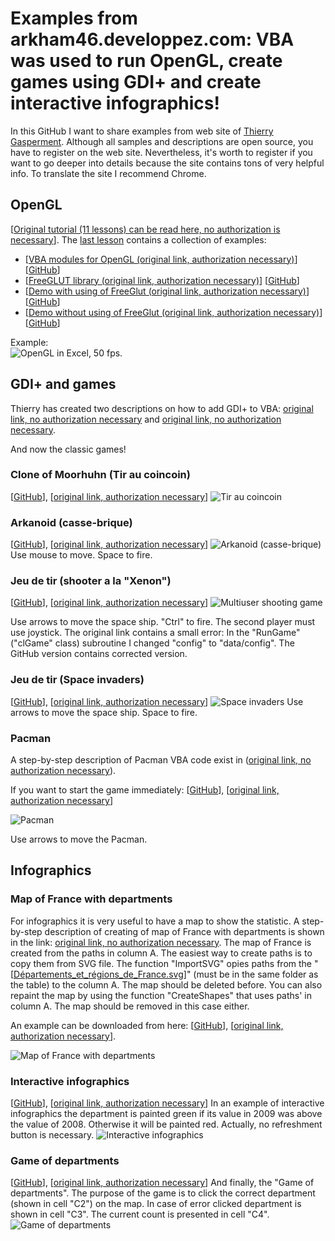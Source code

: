 # Examples from arkham46.developpez.com: VBA was used to run OpenGL, create games using GDI+ and create interactive infographics!

In this GitHub I want to share examples from web site of [Thierry Gasperment](arkham46.developpez.com). Although all samples and descriptions are open source, you have to register on the web site. Nevertheless, it's worth to register if you want to go deeper into details because the site contains tons of very helpful info. To translate the site I recommend Chrome. 

## OpenGL
[[Original tutorial (11 lessons) can be read here, no authorization is necessary](https://arkham46.developpez.com/articles/office/vbaopengl/?page=Page_1)].
The [last lesson](https://arkham46.developpez.com/articles/office/vbaopengl/?page=Page_11) contains a collection of examples:
 - [[VBA modules for OpenGL (original link, authorization necessary)](https://arkham46.developpez.com/articles/office/vbaopengl/fichiers/packopenglvb.zip)] 
 [[GitHub](./1.%20OpenGL/packopenglvb.zip)]
  - [[FreeGLUT library (original link, authorization necessary)](https://arkham46.developpez.com/articles/office/vbaopengl/fichiers/freeglutdll.zip)] 
 [[GitHub](./1.%20OpenGL/freeglutdll.zip)]
  - [[Demo with using of FreeGlut (original link, authorization necessary)](https://arkham46.developpez.com/articles/office/vbaopengl/fichiers/VBAOpenGLExcel-freeglut.zip)] 
 [[GitHub](1.%20OpenGL/VBAOpenGLExcel-freeglut.zip)]
  - [[Demo without using of FreeGlut (original link, authorization necessary)](https://arkham46.developpez.com/articles/office/vbaopengl/fichiers/VBAOpenGLExcel.zip)] 
 [[GitHub](./1.%20OpenGL/VBAOpenGLExcel.zip)]

Example:<br>
![OpenGL in Excel, 50 fps.](./Pictures/Animation.gif)

## GDI+ and games
Thierry has created two descriptions on how to add GDI+ to VBA: [original link, no authorization necessary](https://arkham46.developpez.com/articles/office/clgdiplus/doc/) and [original link, no authorization necessary](https://arkham46.developpez.com/articles/office/clgdiplus/tuto/tuto-apprendre-gdiplus/).

And now the classic games!

### Clone of Moorhuhn (Tir au coincoin)
[[GitHub](2.%20GDP%2B%20%26%20Games/1.%20Coin%20hunt/coincoin-excel.zip)], [[original link, authorization necessary](https://arkham46.developpez.com/articles/office/clgdiplus/fichiers/coincoin-excel.zip)]
![Tir au coincoin](./Pictures/French%20Moohrhuhn.png)

### Arkanoid (casse-brique)
[[GitHub](2.%20GDP%2B%20%26%20Games/2.%20Arcanoid/casse-brique.zip)], [[original link, authorization necessary](https://arkham46.developpez.com/articles/office/clgdiplus/fichiers/casse-brique.zip)]
![Arkanoid (casse-brique)](./Pictures/Arkanoid.png)
Use mouse to move. Space to fire.

### Jeu de tir (shooter a la "Xenon")
[[GitHub](2.%20GDP%2B%20%26%20Games/3.%20Xenon/jeu-tir-excel.zip)], [[original link, authorization necessary](https://arkham46.developpez.com/articles/office/clgdiplus/fichiers/jeu-tir-excel.zip)]
![Multiuser shooting game](./Pictures/Jeu%20de%20tir.png)

Use arrows to move the space ship. "Ctrl" to fire. The second player must use joystick. 
The original link contains a small error: In the "RunGame" ("clGame" class) subroutine I changed "config" to "data/config". The GitHub version contains corrected version.

### Jeu de tir (Space invaders)
[[GitHub](2.%20GDP%2B%20%26%20Games/4.%20Space%20invaders/tuto-game-2-excel.zip)], [[original link, authorization necessary](https://arkham46.developpez.com/articles/office/clgdiplus/tuto/tutoclgdiplusgame2/fichiers/tuto-game-2-excel.zip)]
![Space invaders](./Pictures/Space%20invaders.png)
Use arrows to move the space ship. Space to fire.

### Pacman
A step-by-step description of Pacman VBA code exist in ([original link, no authorization necessary](https://arkham46.developpez.com/articles/office/clgdiplus/tuto/tutoclgdiplusgame3/?page=Page_1)). 

If you want to start the game immediately: [[GitHub](./2.%20GDP%2B%20%26%20Games/5.%20Pacman/pacman-excel.zip)], [[original link, authorization necessary](https://arkham46.developpez.com/articles/office/clgdiplus/tuto/tutoclgdiplusgame3/fichiers/pacman-excel.zip)]

![Pacman](./Pictures/Pacman.png)

Use arrows to move the Pacman. 

## Infographics
### Map of France with departments
For infographics it is very useful to have a map to show the statistic. A step-by-step description of creating of map of France with departments is shown in the link: [original link, no authorization necessary](https://arkham46.developpez.com/articles/office/dessincarte/). The map of France is created from the paths in column A. The easiest way to create paths is to copy them from SVG file. The function "ImportSVG" opies paths from the "[[Départements_et_régions_de_France.svg](./3.%20Map%20of%20France/Départements_et_régions_de_France.svg)]" (must be in the same folder as the table) to the column A. The map should be deleted before. You can also repaint the map by using the function "CreateShapes" that uses paths' in column A. The map should be removed in this case either.

An example can be downloaded from here: [[GitHub](./3.%20Map%20of%20France/Map.xls)], [[original link, authorization necessary](https://arkham46.developpez.com/articles/office/dessincarte/fichiers/mapxl.zip)].

![Map of France with departments](./Pictures/Map%20of%20France.png)

### Interactive infographics
[[GitHub](./3.%20Map%20of%20France/CarteCA.xls)], [[original link, authorization necessary](https://arkham46.developpez.com/articles/office/dessincarte/fichiers/carteca.zip)]
In an example of interactive infographics the department is painted green if its value in 2009 was above the value of 2008. Otherwise it will be painted red. Actually, no refreshment button is necessary.
![Interactive infographics](./Pictures/Infographics.png)

### Game of departments
[[GitHub](./3.%20Map%20of%20France/JeuDepartements.xls)], [[original link, authorization necessary](https://arkham46.developpez.com/articles/office/dessincarte/fichiers/jeudepartements.zip)]
And finally, the "Game of departments". The purpose of the game is to click the correct department (shown in cell "C2") on the map. In case of error clicked department is shown in cell "C3". The current count is presented in cell "C4". 
![Game of departments](./Pictures/Game%20of%20departams.png)